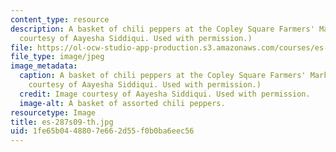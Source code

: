 ```yaml
---
content_type: resource
description: A basket of chili peppers at the Copley Square Farmers' Market. (Image
  courtesy of Aayesha Siddiqui. Used with permission.)
file: https://ol-ocw-studio-app-production.s3.amazonaws.com/courses/es-287-kitchen-chemistry-spring-2009/1fe65b0448807e662d55f0b0ba6eec56_es-287s09-th.jpg
file_type: image/jpeg
image_metadata:
  caption: A basket of chili peppers at the Copley Square Farmers' Market. (Image
    courtesy of Aayesha Siddiqui. Used with permission.)
  credit: Image courtesy of Aayesha Siddiqui. Used with permission.
  image-alt: A basket of assorted chili peppers.
resourcetype: Image
title: es-287s09-th.jpg
uid: 1fe65b04-4880-7e66-2d55-f0b0ba6eec56
---
```

